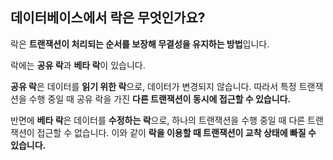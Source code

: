 ## 데이터베이스에서 락은 무엇인가요?

락은 **트랜잭션이 처리되는 순서를 보장해 무결성을 유지하는 방법**입니다.

락에는 **공유 락**과 **베타 락**이 있습니다.

**공유 락**은 데이터를 **읽기 위한 락**으로, 데이터가 변경되지 않습니다. 따라서 특정 트랜잭션을 수행 중일 때 공유 락을 가진 **다른 트랜잭션이 동시에 접근할 수 있습니다.**

반면에 **베타 락**은 데이터를 **수정하는 락**으로, 하나의 트랜잭션을 수행 중일 때 다른 트랜잭션이 접근할 수 없습니다. 이와 같이 **락을 이용할 때 트랜잭션이 교착 상태에 빠질 수 있습니다.**
